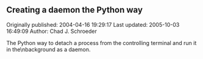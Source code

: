 ## Creating a daemon the Python way 
Originally published: 2004-04-16 19:29:17 
Last updated: 2005-10-03 16:49:09 
Author: Chad J. Schroeder 
 
The Python way to detach a process from the controlling terminal and run it in the\nbackground as a daemon.
